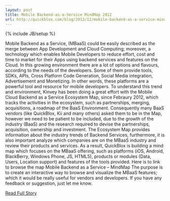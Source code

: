 ```yaml
---
layout: post
title: Mobile Backend-as-a-Service MindMap 2012
url: http://quickblox.com/blog/2012/12/mobile-backend-as-a-service-mindmap-2012/
---
```

{% include JB/setup %}<p>  Mobile Backend as a Service, (MBaaS) could be easily described as the merge between App Development and Cloud Computing; moreover, a technology which enables Mobile Developers to reduce effort, cost and time to market for their Apps using backend services and features on the Cloud.  In this growing environment there are a lot of options and flavours, according to the needs of the developers.  Some of them provide tools, SDKs, APIs, Cross Platform Code Generation, Social Media integration, Advertisement and Monetizing.  In other words, these platforms are a powerful tool and resource for mobile developers.  To understand this trend and environment, Kinvey has been doing a great effort with the Mobile Cloud Backend as a Service Ecosystem Map, since Febraury 2012, which tracks the activities in the ecosystem, such as partnerships, merging, acquisitions, a roadmap of the BaaS Environment.  Consequently many BaaS vendors (like QuickBlox, Kii and many others) asked them to be in the Map, however we need to be patient to be included, due to the growth of the industry (BaaS) and the research required to devise the partnerships, acquisition, ownership and investment.  The Ecosystem Map provides information about the industry trends of Backend Services, furthermore, it is also important analyze which companies are on the MBaaS industry and review their products and services.  As a result, QuickBlox is building a mind map which focuses on the MBaaS offering, such as platforms (iOS, Android, BlackBerry, Windows Phone, JS, HTML5), products or modules (Data, Users, Location support) and features of the tools provided.  Here is to link to browse the map
  Mobile Backend as a Service – MindMap
 The purpose is to create an interactive way to browse and visualize the MBaaS features; which it would be really useful for vendors and developers.  If you have any feedback or suggestion, just let me know.<br />
<p><a href="http://quickblox.com/blog/2012/12/mobile-backend-as-a-service-mindmap-2012/">Read Full Story</a></p>
